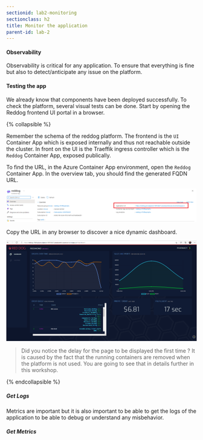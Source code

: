 ```yaml
---
sectionid: lab2-monitoring
sectionclass: h2
title: Monitor the application
parent-id: lab-2
---
```


#### Observability

Observability is critical for any application. To ensure that everything is fine but also to detect/anticipate any issue on the platform.

#### Testing the app

We already know that components have been deployed successfully. To check the platform, several visual tests can be done. Start by opening the Reddog frontend UI portal in a browser.

{% collapsible %}

Remember the schema of the reddog platform. The frontend is the `UI` Container App which is exposed internally and thus not reachable outside the cluster. In front on the UI is the Traeffik ingress controller which is the `Reddog` Container App, exposed publically.

To find the URL, in the Azure Container App environment, open the `Reddog` Container App. In the overview tab, you should find the generated FQDN URL.

![Finding the endpoint](/media/lab2/monitor/finding-endpoint.png)

Copy the URL in any browser to discover a nice dynamic dashboard.

![Running application](/media/lab2/monitor/running-app.png)

> Did you notice the delay for the page to be displayed the first time ? It is caused by the fact that the running containers are removed when the platform is not used. You are going to see that in details further in this workshop.

{% endcollapsible %}

##### Get Logs

Metrics are important but it is also important to be able to get the logs of the application to be able to debug or understand any misbehavior.


##### Get Metrics

